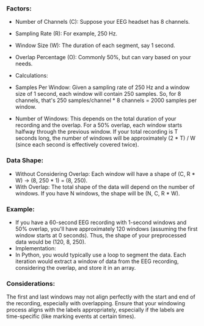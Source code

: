 ### Factors:
- Number of Channels (C): Suppose your EEG headset has 8 channels.
- Sampling Rate (R): For example, 250 Hz.
- Window Size (W): The duration of each segment, say 1 second.
- Overlap Percentage (O): Commonly 50%, but can vary based on your needs.
- Calculations:
- Samples Per Window: Given a sampling rate of 250 Hz and a window size of 1 second, each window will contain 250 samples. So, for 8 channels, that's 250 samples/channel * 8 channels = 2000 samples per window.

- Number of Windows: This depends on the total duration of your recording and the overlap. For a 50% overlap, each window starts halfway through the previous window. If your total recording is T seconds long, the number of windows will be approximately (2 * T) / W (since each second is effectively covered twice).

### Data Shape:
- Without Considering Overlap: Each window will have a shape of (C, R * W) → (8, 250 * 1) = (8, 250).
- With Overlap: The total shape of the data will depend on the number of windows. If you have N windows, the shape will be (N, C, R * W).
### Example:
- If you have a 60-second EEG recording with 1-second windows and 50% overlap, you'll have approximately 120 windows (assuming the first window starts at 0 seconds). Thus, the shape of your preprocessed data would be (120, 8, 250).
- Implementation:
- In Python, you would typically use a loop to segment the data. Each iteration would extract a window of data from the EEG recording, considering the overlap, and store it in an array.

### Considerations:
The first and last windows may not align perfectly with the start and end of the recording, especially with overlapping.
Ensure that your windowing process aligns with the labels appropriately, especially if the labels are time-specific (like marking events at certain times).